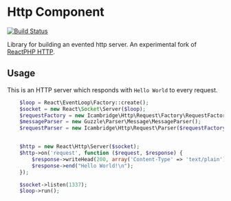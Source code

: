 # Http Component

[![Build Status](https://secure.travis-ci.org/icambridge/react-http.png?branch=master)](http://travis-ci.org/icambridge/react-http)

Library for building an evented http server. An experimental fork of [ReactPHP HTTP](https://github.com/reactphp/http).

## Usage

This is an HTTP server which responds with `Hello World` to every request.
```php
    $loop = React\EventLoop\Factory::create();
    $socket = new React\Socket\Server($loop);
    $requestFactory = new Icambridge\Http\Request\Factory\RequestFactory();
    $messageParser = new Guzzle\Parser\Message\MessageParser();
    $requestParser = new Icambridge\Http\Request\Parser($requestFactory, $messageParser);


    $http = new React\Http\Server($socket);
    $http->on('request', function ($request, $response) {
        $response->writeHead(200, array('Content-Type' => 'text/plain'));
        $response->end("Hello World!\n");
    });

    $socket->listen(1337);
    $loop->run();
```
